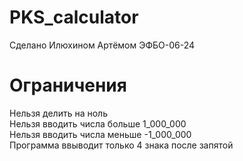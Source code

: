 # PKS_calculator
Сделано Илюхином Артёмом ЭФБО-06-24
# Ограничения
Нельзя делить на ноль  
Нельзя вводить числа больше 1_000_000  
Нельзя вводить числа меньше -1_000_000  
Программа ввыводит только 4 знака после запятой  
